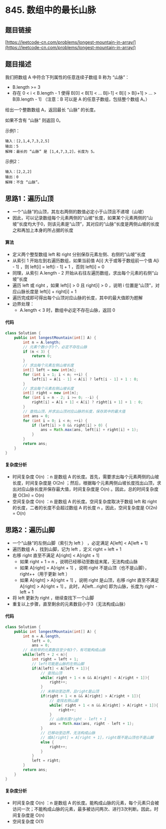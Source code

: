 # 845. 数组中的最长山脉

## 题目链接
[https://leetcode-cn.com/problems/longest-mountain-in-array/](https://leetcode-cn.com/problems/longest-mountain-in-array/)

## 题目描述

我们把数组 A 中符合下列属性的任意连续子数组 B 称为 “山脉”：

 - B.length >= 3
 - 存在 0 < i < B.length - 1 使得 B[0] < B[1] < ... B[i-1] < B[i] > B[i+1] > ... > B[B.length - 1]
（注意：B 可以是 A 的任意子数组，包括整个数组 A。）

给出一个整数数组 A，返回最长 “山脉” 的长度。

如果不含有 “山脉” 则返回 0。

示例1：
```
输入：[2,1,4,7,3,2,5]
输出：5
解释：最长的 “山脉” 是 [1,4,7,3,2]，长度为 5。
```

示例2：
```
输入：[2,2,2]
输出：0
解释：不含 “山脉”。
```

## 思路1：遍历山顶
 - 一个“山脉”的山顶，其左右两侧的数值必定小于山顶且不递增（山坡）
 - 因此，可以记录数组每个元素两侧的“山坡”长度，如果某个元素两侧的“山坡”长度均大于0，则该元素是“山顶”，其对应的“山脉”长度是两侧山坡的长度之和再加上本身的所占据的长度

#### 算法
 - 定义两个整型数组 left 和 right 分别保存元素左侧、右侧的“山坡”长度
 - 从索引 1 开始左到右遍历数组，如果当前值 A[i] 大于或等于数组前一个值 A[i - 1] ，则 left[i] = left[i - 1] + 1 ，否则 left[i] = 0
 - 同理，从索引 A.length - 2 开始从右往左遍历数组，求出每个元素的右侧“山坡”长度
 - 遍历 left 或 right ，如果 left[i] > 0 且 right[i] > 0 ，说明 i 位置是“山顶”，对应山脉长度是 left[i] + right[i] + 1
 - 遍历完成即可得出每个山顶对应山脉的长度，其中的最大值即为题解
 - 边界处理：
   - A.length < 3 时，数组中必定不存在山脉，返回 0

#### 代码
```java
class Solution {
    public int longestMountain(int[] A) {
        int n = A.length;
        // 元素个数小于3个，必定不存在山脉
        if (n < 3) {
            return 0;
        }
        // 求出每个元素左侧山坡长度
        int[] left = new int[n];
        for (int i = 1; i < n; ++i) {
            left[i] = A[i - 1] < A[i] ? left[i - 1] + 1 : 0;
        }
        // 求出每个元素右侧山坡长度
        int[] right = new int[n];
        for (int i = n - 2; i >= 0; --i) {
            right[i] = A[i + 1] < A[i] ? right[i + 1] + 1 : 0;
        }
        // 查找山顶，并求出山顶对应山脉的长度，保存其中的最大值
        int ans = 0;
        for (int i = 0; i < n; ++i) {
            if (left[i] > 0 && right[i] > 0) {
                ans = Math.max(ans, left[i] + right[i] + 1);
            }
        }
        return ans;
    }
}
```

#### 复杂度分析
 - 时间复杂度 O(n) ：n 是数组 A 的长度。首先，需要求出每个元素两侧的山坡长度，时间复杂度是 O(2n) ；然后，根据每个元素两侧山坡长度找出山顶，求出对应山脉长度并保存最大值，时间复杂度是 O(n) 。因此，总的时间复杂度是 O(3n) = O(n)
 - 空间复杂度 O(n) ：n 是数组 A 的长度。空间复杂度取决于数组 left 和 right 的长度，二者的长度不会超过数组 A 的长度 n 。因此，空间复杂度是 O(2n) = O(n)

## 思路2：遍历山脚
 - 一个“山脉”的左侧山脚（索引为 left ） ，必定满足 A[left] < A[left + 1]
 - 遍历数组 A ，找到山脚，记为 left ，定义 right = left + 1
 - 右移 right 直至不满足 A[right] < A[right + 1]
   - 如果 right + 1 = n ，说明已经移动至数组末尾，无法构成山脉
   - 如果 A[right] = A[right + 1] ，说明 right 不是山顶（也不是山脚），right++（用于更新 left ）
   - 如果 A[right] > A[right + 1] ，说明 right 是山顶，右移 right 直至不满足 A[right] > A[right + 1] 。此时，A[left...right] 即为山脉，长度为 right - left + 1
 - 将 left 更新为 right ，继续查找下一个山脚
 - 重复以上步骤，直至剩余的元素数目小于3（无法构成山脉）

#### 代码
```java
class Solution {
    public int longestMountain(int[] A) {
        int n = A.length,
            left = 0,
            ans = 0;
        // 未枚举的元素数目至少有3个，有可能构成山脉
        while(left + 2 < n){
            int right = left + 1;
            // left可能是山脉的左侧山脚
            if(A[left] < A[left + 1]){
                // 查找山顶
                while( right + 1 < n && A[right] < A[right + 1]){
                    right++;
                }
                // 未移动至边界，且right是山顶
                if(right + 1 < n && A[right] > A[right + 1]){
                    // 查找右侧山脚
                    while( right + 1 < n && A[right] > A[right + 1]){
                        right++;
                    }
                    // 山脉长度right - left + 1
                    ans = Math.max(ans, right - left + 1);
                }
                // 已移动至边界，无法构成山脉
                // 或A[right] = A[right + 1]，right既不是山顶也不是山脚
                else {
                    right++;
                }
            }
            left = right;
        }
        return ans;
    }
}
```
#### 复杂度分析
 - 时间复杂度 O(n) ：n 是数组 A 的长度。能构成山脉的元素，每个元素只会被访问一次；不能构成山脉的元素，最多被访问两次、进行3次判断。因此，时间复杂度是 O(n)
 - 空间复杂度 O(1)
